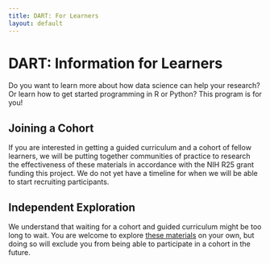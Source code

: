 ```yaml
---
title: DART: For Learners
layout: default
---
```


# DART: Information for Learners

Do you want to learn more about how data science can help your research? Or learn how to get started programming in R or Python? This program is for you!

## Joining a Cohort

If you are interested in getting a guided curriculum and a cohort of fellow learners, we will be putting together communities of practice to research the effectiveness of these materials in accordance with the NIH R25 grant funding this project. We do not yet have a timeline for when we will be able to start recruiting participants.

## Independent Exploration

We understand that waiting for a cohort and guided curriculum might be too long to wait. You are welcome to explore [these materials](list_of_modules) on your own, but doing so will exclude you from being able to participate in a cohort in the future.
